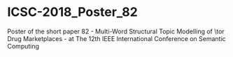 # ICSC-2018_Poster_82
Poster of the short paper 82 - Multi-Word Structural Topic Modelling of \tor Drug Marketplaces - at The 12th IEEE International Conference on Semantic Computing
